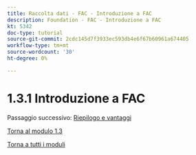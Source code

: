 ```yaml
---
title: Raccolta dati - FAC - Introduzione a FAC
description: Foundation - FAC - Introduzione a FAC
kt: 5342
doc-type: tutorial
source-git-commit: 2cdc145d7f3933ec593db4e6f67b60961a674405
workflow-type: tm+mt
source-wordcount: '30'
ht-degree: 0%

---
```


# 1.3.1 Introduzione a FAC

Passaggio successivo: [Riepilogo e vantaggi](./summary.md)

[Torna al modulo 1.3](./fac.md)

[Torna a tutti i moduli](../../../overview.md)
